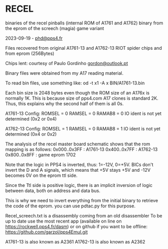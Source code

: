 # RECEL
binaries of the recel pinballs (internal ROM of A1761 and A1762)
binary from the eprom of the screech (magia) game variant



2023-09-19 - phd@pps4.fr

Files recovered from original A1761-13 and A1762-13 RIOT spider chips and from eprom (256Bytes)

Chips lent: courtesy of Paulo Gordinho <gordon@outlook.pt>

Binary files were obtained from my A17 reading material. 


To read bin files, use something like:
od -t x1 -A x BIN/A1761-13.bin

Each bin size is 2048 bytes even though the ROM size of an A176x is normally 1K. This is because size of pps4.com A17 clones is standard 2K. Thus, this explains why the second half of them is all 0s.

A1761-13 Config:
ROMSEL = 0
RAMSEL = 0
RAMAB8 = 0
IO ident is not yet determined (0x2 or 0x4)

A1762-13 Config:
ROMSEL = 1
RAMSEL = 0
RAMAB8 = 1
IO ident is not yet determined (0x4 or 0x2)

The analysis of the recel master board schematic shows that the rom mapping is as follows:
0x000..0x3FF : A1761-13
0x400..0x7FF : A1762-13
0x800..0x8FF : game eprom 1702

Note that the logic in PPS4 is inverted, thus: 1=-12V, 0=+5V.
BICs don't invert the D and A signals, which means that +5V stays +5V and -12V becomes 0V on the eprom ttl side.

Since the Ttl side is positive logic, there is an implicit inversion of logic between data, both on address and data bus.

This is why we need to invert everything from the initial binary to retrieve the code of the eprom.
you can use pdtac.py for this purpose.

Recel_screech.txt is a disassembly coming from an old disassembler
To be up to date use the most recent app (available on line on https://rockwell.pps4.fr/dasm) or on github if you want to be offline:
https://github.com/garzol/pps4Emul.git


A1761-13 is also known as A2361
A1762-13 is also known as A2362
